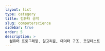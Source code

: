 ```yaml
---
layout: list
type: category
title: 컴퓨터 공학
slug: computerscience
sidebar: true
order: 5
description: >
  컴퓨터 프로그래밍, 알고리즘, 데이터 구조, 코딩테스트
---
```

